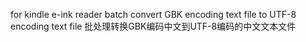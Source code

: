 for kindle e-ink reader
batch convert GBK encoding text file to UTF-8 encoding text file
批处理转换GBK编码中文到UTF-8编码的中文文本文件
